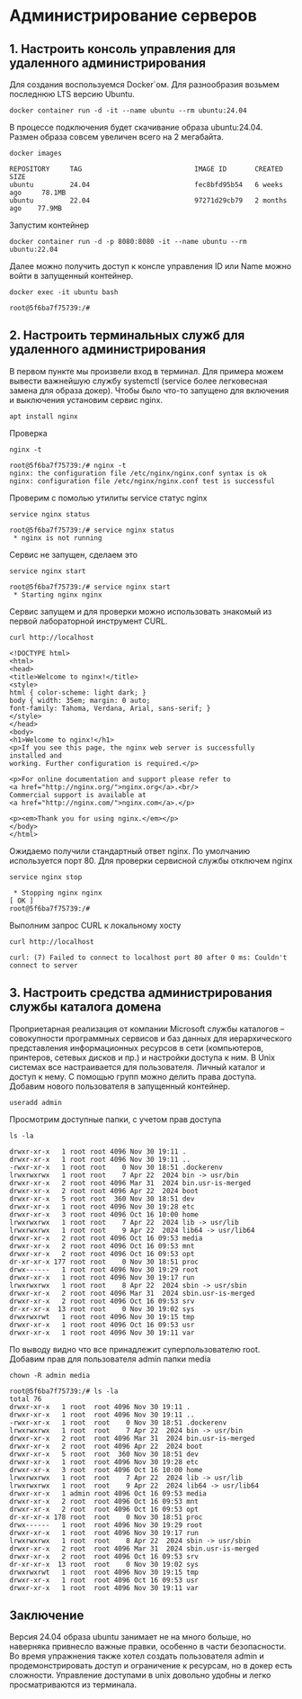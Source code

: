 # Администрирование серверов

## 1. Настроить консоль управления для удаленного администрирования
Для создания воспользуемся Docker`ом. Для разнообразия возьмем последнюю LTS версию Ubuntu.
```shell
docker container run -d -it --name ubuntu --rm ubuntu:24.04
```
В процессе подключения будет скачивание образа ubuntu:24.04.
Размен образа совсем увеличен всего на 2 мегабайта.
```shell
docker images
```
```commandline
REPOSITORY     TAG                            IMAGE ID       CREATED         SIZE
ubuntu         24.04                          fec8bfd95b54   6 weeks ago     78.1MB
ubuntu         22.04                          97271d29cb79   2 months ago    77.9MB
```
Запустим контейнер
```shell
docker container run -d -p 8080:8080 -it --name ubuntu --rm ubuntu:22.04
```
Далее можно получить доступ к консле управления ID или Name можно войти в запущенный контейнер.
```shell
docker exec -it ubuntu bash
```
```commandline
root@5f6ba7f75739:/#  
```
## 2. Настроить терминальных служб для удаленного администрирования
В первом пункте мы произвели вход в терминал.
Для примера можем вывести важнейшую службу systemctl (service более легковесная замена для образа докер).
Чтобы было что-то запущено для включения и выключения установим сервис nginx.
```shell
apt install nginx
```
Проверка
```shell
nginx -t
```
```commandline
root@5f6ba7f75739:/# nginx -t
nginx: the configuration file /etc/nginx/nginx.conf syntax is ok
nginx: configuration file /etc/nginx/nginx.conf test is successful
```
Проверим с помолью утилиты service статус nginx
```shell
service nginx status
```
```commandline
root@5f6ba7f75739:/# service nginx status
 * nginx is not running
```
Сервис не запущен, сделаем это
```shell
service nginx start
```
```commandline
root@5f6ba7f75739:/# service nginx start 
 * Starting nginx nginx 
```
Сервис запущем и для проверки можно использовать знакомый из первой лабораторной инструмент CURL.
```shell
curl http://localhost
```
```commandline
<!DOCTYPE html>
<html>
<head>
<title>Welcome to nginx!</title>
<style>
html { color-scheme: light dark; }
body { width: 35em; margin: 0 auto;
font-family: Tahoma, Verdana, Arial, sans-serif; }
</style>
</head>
<body>
<h1>Welcome to nginx!</h1>
<p>If you see this page, the nginx web server is successfully installed and
working. Further configuration is required.</p>

<p>For online documentation and support please refer to
<a href="http://nginx.org/">nginx.org</a>.<br/>
Commercial support is available at
<a href="http://nginx.com/">nginx.com</a>.</p>

<p><em>Thank you for using nginx.</em></p>
</body>
</html>
```
Ожидаемо получили стандартный ответ nginx. По умолчанию используется порт 80.
Для проверки сервисной службы отключем nginx
```shell
service nginx stop
```
```commandline
 * Stopping nginx nginx                                                                                                                                                                                                    [ OK ] 
root@5f6ba7f75739:/# 
```
Выполним запрос CURL к локальному хосту
```shell
curl http://localhost
```
```commandline
curl: (7) Failed to connect to localhost port 80 after 0 ms: Couldn't connect to server
```
## 3. Настроить средства администрирования службы каталога домена
Проприетарная реализация от компании Microsoft службы каталогов – совокупности программных сервисов и баз данных для иерархического представления информационных ресурсов в сети (компьютеров, принтеров, сетевых дисков и пр.) и настройки доступа к ним.
В Unix системах все настраивается для пользователя. Личный каталог и доступ к нему. С помощью групп можно делить права доступа.
Добавим нового пользователя в запущенный контейнер.
```shell
useradd admin
```
Просмотрим доступные папки, с учетом прав доступа
```shell
ls -la
```
```commandline
drwxr-xr-x   1 root root 4096 Nov 30 19:11 .
drwxr-xr-x   1 root root 4096 Nov 30 19:11 ..
-rwxr-xr-x   1 root root    0 Nov 30 18:51 .dockerenv
lrwxrwxrwx   1 root root    7 Apr 22  2024 bin -> usr/bin
drwxr-xr-x   2 root root 4096 Mar 31  2024 bin.usr-is-merged
drwxr-xr-x   2 root root 4096 Apr 22  2024 boot
drwxr-xr-x   5 root root  360 Nov 30 18:51 dev
drwxr-xr-x   1 root root 4096 Nov 30 19:28 etc
drwxr-xr-x   3 root root 4096 Oct 16 10:00 home
lrwxrwxrwx   1 root root    7 Apr 22  2024 lib -> usr/lib
lrwxrwxrwx   1 root root    9 Apr 22  2024 lib64 -> usr/lib64
drwxr-xr-x   2 root root 4096 Oct 16 09:53 media
drwxr-xr-x   2 root root 4096 Oct 16 09:53 mnt
drwxr-xr-x   2 root root 4096 Oct 16 09:53 opt
dr-xr-xr-x 177 root root    0 Nov 30 18:51 proc
drwx------   1 root root 4096 Nov 30 19:29 root
drwxr-xr-x   1 root root 4096 Nov 30 19:17 run
lrwxrwxrwx   1 root root    8 Apr 22  2024 sbin -> usr/sbin
drwxr-xr-x   2 root root 4096 Mar 31  2024 sbin.usr-is-merged
drwxr-xr-x   2 root root 4096 Oct 16 09:53 srv
dr-xr-xr-x  13 root root    0 Nov 30 19:02 sys
drwxrwxrwt   1 root root 4096 Nov 30 19:15 tmp
drwxr-xr-x   1 root root 4096 Oct 16 09:53 usr
drwxr-xr-x   1 root root 4096 Nov 30 19:11 var
```
По выводу видно что все принадлежит суперпользователю root.
Добавим прав для пользователя admin папки media
```shell
chown -R admin media
```
```commandline
root@5f6ba7f75739:/# ls -la
total 76
drwxr-xr-x   1 root  root 4096 Nov 30 19:11 .
drwxr-xr-x   1 root  root 4096 Nov 30 19:11 ..
-rwxr-xr-x   1 root  root    0 Nov 30 18:51 .dockerenv
lrwxrwxrwx   1 root  root    7 Apr 22  2024 bin -> usr/bin
drwxr-xr-x   2 root  root 4096 Mar 31  2024 bin.usr-is-merged
drwxr-xr-x   2 root  root 4096 Apr 22  2024 boot
drwxr-xr-x   5 root  root  360 Nov 30 18:51 dev
drwxr-xr-x   1 root  root 4096 Nov 30 19:28 etc
drwxr-xr-x   3 root  root 4096 Oct 16 10:00 home
lrwxrwxrwx   1 root  root    7 Apr 22  2024 lib -> usr/lib
lrwxrwxrwx   1 root  root    9 Apr 22  2024 lib64 -> usr/lib64
drwxr-xr-x   1 admin root 4096 Oct 16 09:53 media
drwxr-xr-x   2 root  root 4096 Oct 16 09:53 mnt
drwxr-xr-x   2 root  root 4096 Oct 16 09:53 opt
dr-xr-xr-x 178 root  root    0 Nov 30 18:51 proc
drwx------   1 root  root 4096 Nov 30 19:29 root
drwxr-xr-x   1 root  root 4096 Nov 30 19:17 run
lrwxrwxrwx   1 root  root    8 Apr 22  2024 sbin -> usr/sbin
drwxr-xr-x   2 root  root 4096 Mar 31  2024 sbin.usr-is-merged
drwxr-xr-x   2 root  root 4096 Oct 16 09:53 srv
dr-xr-xr-x  13 root  root    0 Nov 30 19:02 sys
drwxrwxrwt   1 root  root 4096 Nov 30 19:15 tmp
drwxr-xr-x   1 root  root 4096 Oct 16 09:53 usr
drwxr-xr-x   1 root  root 4096 Nov 30 19:11 var
```
## Заключение
Версия 24.04 образа ubuntu занимает не на много больше, но наверняка привнесло важные правки, особенно в части безопасности.
Во время упражнения также хотел создать пользователя admin и продемонстрировать доступ и ограничение к ресурсам, но в докер есть сложности.
Управление доступами в unix довольно удобны и легко просматриваются из терминала.
